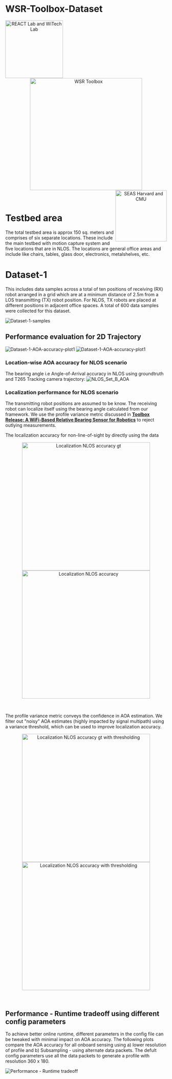 # WSR-Toolbox-Dataset

<div align="center">
  <a href="https://react.seas.harvard.edu//">
    <img align="left" src="https://github.com/Harvard-REACT/WSR-Toolbox/blob/main/figs/lab_logo.png?raw=true" width="180" alt="REACT Lab and WiTech Lab">
  </a>
  <a href="https://react.seas.harvard.edu/communication-sensor">
    <img align="center" src="https://github.com/Harvard-REACT/WSR-Toolbox/blob/main/figs/toolbox_logo.png?raw=true" width="350" alt="WSR Toolbox">
  </a>
  <a href="https://www.seas.harvard.edu/">
    <img align="right" src="https://github.com/Harvard-REACT/WSR-Toolbox/blob/main/figs/univ_logo.png?raw=true" width="160" alt="SEAS Harvard and CMU">
  </a>
</div>
<p>&nbsp;</p>

# Testbed area
The total testbed area is approx 150 sq. meters and comprises of six separate locations. These include the main testbed with motion capture system and five locations that  are  in  NLOS.  The  locations  are  general  office areas  and include  like  chairs,  tables,  glass  door,  electronics,  metalshelves,  etc.


# Dataset-1
 This includes data  samples  across  a  total  of  ten positions  of  receiving (RX)  robot  arranged  in  a  grid  which  are at  a  minimum  distance  of  2.5m  from  a  LOS  transmitting (TX) robot  position. For  NLOS, TX robots  are  placed at  different  positions  in  adjacent  office  spaces. A total of 600 data samples were collected for this dataset.

![Dataset-1-samples](figs/Dataset-1.png)

## Performance evaluation for 2D Trajectory
![Dataset-1-AOA-accuracy-plot1](figs/Dataset_1_AOA_accuracy_plot_1.png)
![Dataset-1-AOA-accuracy-plot1](figs/Dataset_1_AOA_accuracy_plot_2.png)

### Location-wise AOA accuracy for NLOS scenario
The bearing angle i.e Angle-of-Arrival accuracy in NLOS using groundtruth and T265 Tracking camera trajectory:
![NLOS_Set_B_AOA](figs/NLOS_Set_A_B_2D_Trajectory_AOA_Accuracy_Results.png)

### Localization performance for NLOS scenario
The transmitting robot positions are assumed to be know. The receiving robot can localize itself using the bearing angle calculated from our framework. We use the profile variance metric discussed in [**Toolbox  Release:  A  WiFi-Based  Relative  Bearing  Sensor  for  Robotics**]() to reject outlying measurements. 

The localization accuracy for non-line-of-sight by directly using the data

<div align="center">
  <img align="center" src="figs/Dataset-1-NLOS_accuracy_gt_traj.png" width="400" alt="Localization NLOS accuracy gt">
  <img align="center" src="figs/Dataset-1-NLOS_accuracy_camera_traj.png" width="400" alt="Localization NLOS accuracy">
</div>
<p>&nbsp;</p>

The profile variance metric conveys the confidence in AOA estimation. We filter out "noisy" AOA estimates (highly impacted by signal multipath) using a variance threshold, which can be used to improve localization accuracy.

<div align="center">
  <img align="center" src="figs/Dataset-1-NLOS_accuracy_using_thresholding_gt_traj.png" width="400" alt="Localization NLOS accuracy gt with thresholding">
  <img align="center" src="figs/Dataset-1-NLOS_accuracy_using_thresholding_camera_traj.png" width="400" alt="Localization NLOS accuracy with thresholding">
</div>
<p>&nbsp;</p>


## Performance - Runtime tradeoff using different config parameters
To achieve better online runtime, different parameters in the config file can be tweaked with minimal impact on AOA accuracy. The following plots compare the AOA accuracy for all onboard sensing using a) lower resolution of profile and b) Subsampling - using alternate data packets. The defult config parameters use all the data packets to generate a profile with resolution 360 x 180.

![Performance - Runtime tradeoff](figs/Dataset-1-performance-runtime-tradeoff-1.png)

